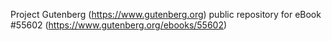 Project Gutenberg (https://www.gutenberg.org) public repository for
eBook #55602 (https://www.gutenberg.org/ebooks/55602)
